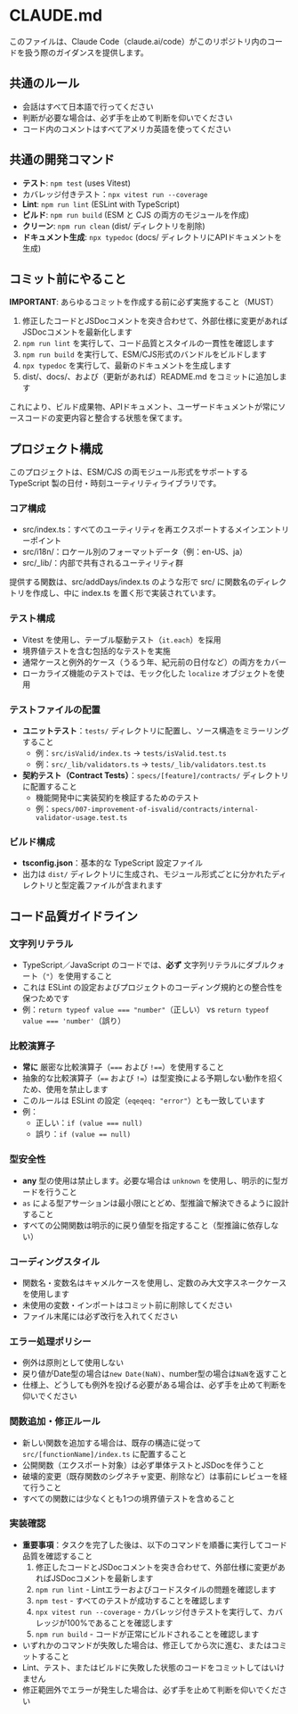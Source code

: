# CLAUDE.md

このファイルは、Claude Code（claude.ai/code）がこのリポジトリ内のコードを扱う際のガイダンスを提供します。

## 共通のルール

- 会話はすべて日本語で行ってください
- 判断が必要な場合は、必ず手を止めて判断を仰いでください
- コード内のコメントはすべてアメリカ英語を使ってください

## 共通の開発コマンド

- **テスト**: `npm test` (uses Vitest)
- カバレッジ付きテスト：`npx vitest run --coverage`
- **Lint**: `npm run lint` (ESLint with TypeScript)
- **ビルド**: `npm run build` (ESM と CJS の両方のモジュールを作成)
- **クリーン**: `npm run clean` (dist/ ディレクトリを削除)
- **ドキュメント生成**: `npx typedoc` (docs/ ディレクトリにAPIドキュメントを生成)

## コミット前にやること

**IMPORTANT**: あらゆるコミットを作成する前に必ず実施すること（MUST）

1. 修正したコードとJSDocコメントを突き合わせて、外部仕様に変更があればJSDocコメントを最新化します
1. `npm run lint` を実行して、コード品質とスタイルの一貫性を確認します
1. `npm run build` を実行して、ESM/CJS形式のバンドルをビルドします
1. `npx typedoc` を実行して、最新のドキュメントを生成します
1. dist/、docs/、および（更新があれば）README.md をコミットに追加します

これにより、ビルド成果物、APIドキュメント、ユーザードキュメントが常にソースコードの変更内容と整合する状態を保てます。

## プロジェクト構成

このプロジェクトは、ESM/CJS の両モジュール形式をサポートする TypeScript 製の日付・時刻ユーティリティライブラリです。

### コア構成

- src/index.ts：すべてのユーティリティを再エクスポートするメインエントリーポイント
- src/i18n/：ロケール別のフォーマットデータ（例：en-US、ja）
- src/\_lib/：内部で共有されるユーティリティ群

提供する関数は、src/addDays/index.ts のような形で src/ に関数名のディレクトリを作成し、中に index.ts を置く形で実装されています。

### テスト構成

- Vitest を使用し、テーブル駆動テスト（`it.each`）を採用
- 境界値テストを含む包括的なテストを実施
- 通常ケースと例外的ケース（うるう年、紀元前の日付など）の両方をカバー
- ローカライズ機能のテストでは、モック化した `localize` オブジェクトを使用

### テストファイルの配置

- **ユニットテスト**：`tests/` ディレクトリに配置し、ソース構造をミラーリングすること
  - 例：`src/isValid/index.ts` → `tests/isValid.test.ts`
  - 例：`src/_lib/validators.ts` → `tests/_lib/validators.test.ts`
- **契約テスト（Contract Tests）**：`specs/[feature]/contracts/` ディレクトリに配置すること
  - 機能開発中に実装契約を検証するためのテスト
  - 例：`specs/007-improvement-of-isvalid/contracts/internal-validator-usage.test.ts`

### ビルド構成

- **tsconfig.json**：基本的な TypeScript 設定ファイル
- 出力は `dist/` ディレクトリに生成され、モジュール形式ごとに分かれたディレクトリと型定義ファイルが含まれます

## コード品質ガイドライン

### 文字列リテラル

- TypeScript／JavaScript のコードでは、**必ず** 文字列リテラルにダブルクォート（`"`）を使用すること
- これは ESLint の設定およびプロジェクトのコーディング規約との整合性を保つためです
- 例：`return typeof value === "number"`（正しい） vs `return typeof value === 'number'`（誤り）

### 比較演算子

- **常に** 厳密な比較演算子（`===` および `!==`）を使用すること
- 抽象的な比較演算子（`==` および `!=`）は型変換による予期しない動作を招くため、使用を禁止します
- このルールは ESLint の設定（`eqeqeq: "error"`）とも一致しています
- 例：
  - 正しい：`if (value === null)`
  - 誤り：`if (value == null)`

### 型安全性

- **any** 型の使用は禁止します。必要な場合は `unknown` を使用し、明示的に型ガードを行うこと
- `as` による型アサーションは最小限にとどめ、型推論で解決できるように設計すること
- すべての公開関数は明示的に戻り値型を指定すること（型推論に依存しない）

### コーディングスタイル

- 関数名・変数名はキャメルケースを使用し、定数のみ大文字スネークケースを使用します
- 未使用の変数・インポートはコミット前に削除してください
- ファイル末尾には必ず改行を入れてください

### エラー処理ポリシー

- 例外は原則として使用しない
- 戻り値がDate型の場合は`new Date(NaN)`、number型の場合は`NaN`を返すこと
- 仕様上、どうしても例外を投げる必要がある場合は、必ず手を止めて判断を仰いでください

### 関数追加・修正ルール

- 新しい関数を追加する場合は、既存の構造に従って `src/[functionName]/index.ts` に配置すること
- 公開関数（エクスポート対象）は必ず単体テストとJSDocを伴うこと
- 破壊的変更（既存関数のシグネチャ変更、削除など）は事前にレビューを経て行うこと
- すべての関数には少なくとも1つの境界値テストを含めること

### 実装確認

- **重要事項**：タスクを完了した後は、以下のコマンドを順番に実行してコード品質を確認すること
  1. 修正したコードとJSDocコメントを突き合わせて、外部仕様に変更があればJSDocコメントを最新します
  2. `npm run lint` - Lintエラーおよびコードスタイルの問題を確認します
  3. `npm test` - すべてのテストが成功することを確認します
  4. `npx vitest run --coverage` - カバレッジ付きテストを実行して、カバレッジが100%であることを確認します
  5. `npm run build` - コードが正常にビルドされることを確認します
- いずれかのコマンドが失敗した場合は、修正してから次に進む、またはコミットすること
- Lint、テスト、またはビルドに失敗した状態のコードをコミットしてはいけません
- 修正範囲外でエラーが発生した場合は、必ず手を止めて判断を仰いでください
